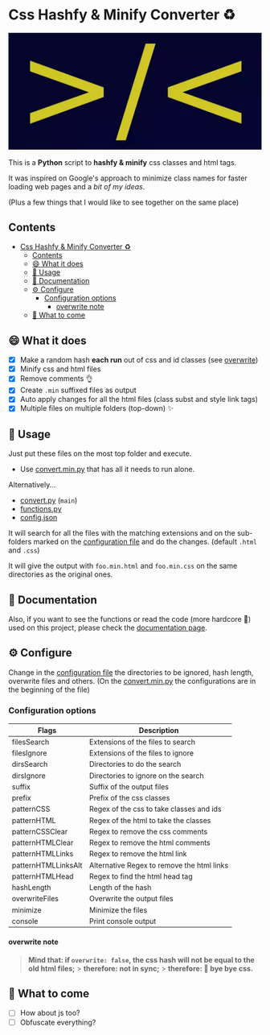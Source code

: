 # Css Hashfy & Minify Converter ♻️

![Hashfier Banner](assets/images/banner.webp)

This is a **Python** script to **hashfy & minify** css classes and html tags.

It was inspired on Google's approach to minimize class names for faster loading web pages and a _bit of my ideas_.

(Plus a few things that I would like to see together on the same place)

## Contents

- [Css Hashfy & Minify Converter ♻️](#css-hashfy--minify-converter-️)
  - [Contents](#contents)
  - [😄 What it does](#-what-it-does)
  - [📘 Usage](#-usage)
  - [📄 Documentation](#-documentation)
  - [⚙️ Configure](#️-configure)
    - [Configuration options](#configuration-options)
      - [overwrite note](#overwrite-note)
  - [🤔 What to come](#-what-to-come)

## 😄 What it does

- [x] Make a random hash **each run** out of css and id classes (see [overwrite](#overwrite-note))
- [x] Minify css and html files
- [x] Remove comments 👌
- [x] Create `.min` suffixed files as output
- [x] Auto apply changes for all the html files (class subst and style link tags)
- [x] Multiple files on multiple folders (top-down) ✨

## 📘 Usage

Just put these files on the most top folder and execute.

- Use [convert.min.py](src/convert.min.py) that has all it needs to run alone.

Alternatively...

- [convert.py](src/convert.py) (`main`)
- [functions.py](src/functions.py)
- [config.json](src/config.json)

It will search for all the files with the matching extensions and on the sub-folders marked on the [configuration file](src/config.json) and do the changes. (default `.html` and `.css`)

It will give the output with `foo.min.html` and `foo.min.css` on the same directories as the original ones.

## 📄 Documentation

Also, if you want to see the functions or read the code (more hardcore 🤨) used on this project, please check the [documentation page](https://denyspacheco.github.io/css-hash-convert/).

## ⚙️ Configure

Change in the [configuration file](src/config.json) the directories to be ignored, hash length, overwrite files and others. (On the [convert.min.py](src/convert.min.py) the configurations are in the beginning of the file)

### Configuration options

| Flags               | Description                                |
| ------------------- | ------------------------------------------ |
| filesSearch         | Extensions of the files to search          |
| filesIgnore         | Extensions of the files to ignore          |
| dirsSearch          | Directories to do the search               |
| dirsIgnore          | Directories to ignore on the search        |
| suffix              | Suffix of the output files                 |
| prefix              | Prefix of the css classes                  |
| patternCSS          | Regex of the css to take classes and ids   |
| patternHTML         | Regex of the html to take the classes      |
| patternCSSClear     | Regex to remove the css comments           |
| patternHTMLClear    | Regex to remove the html comments          |
| patternHTMLLinks    | Regex to remove the html link              |
| patternHTMLLinksAlt | Alternative Regex to remove the html links |
| patternHTMLHead     | Regex to find the html head tag            |
| hashLength          | Length of the hash                         |
| overwriteFiles      | Overwrite the output files                 |
| minimize            | Minimize the files                         |
| console             | Print console output                       |


#### overwrite note

> **Mind that: if `overwrite: false`, the css hash will not be equal to the old html files;** > **therefore: not in sync;** > **therefore: 👋 bye bye css.**

## 🤔 What to come

- [ ] How about js too?
- [ ] Obfuscate everything?
